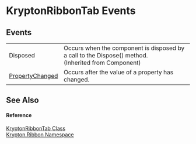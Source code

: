 # KryptonRibbonTab Events




## Events
<table>
<tr>
<td>Disposed</td>
<td>Occurs when the component is disposed by a call to the Dispose() method.<br />(Inherited from Component)</td></tr>
<tr>
<td><a href="54b1e4f8-4bf2-3570-e5ec-100d0ac6fb07.md">PropertyChanged</a></td>
<td>Occurs after the value of a property has changed.</td></tr>
</table>

## See Also


#### Reference
<a href="61a3ac1a-e223-8cd0-a86c-112950d78cad.md">KryptonRibbonTab Class</a>  
<a href="1e9bc734-cff9-e9b8-f013-94cdac669794.md">Krypton.Ribbon Namespace</a>  
